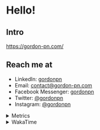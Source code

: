 # Hello!

## Intro

<https://gordon-pn.com/>

## Reach me at

- LinkedIn: [gordonpn](https://www.linkedin.com/in/gordonpn/)
- Email: [contact@gordon-pn.com](mailto:contact@gordon-pn.com)
- Facebook Messenger: [gordonpn](https://www.messenger.com/t/Gordonpn)
- Twitter: [@gordonpn](https://twitter.com/Gordonpn)
- Instagram: [@gordonpn](https://www.instagram.com/gordonpn/)

<details>
  <summary>Metrics</summary>

  <img align="center" src="https://github.com/gordonpn/gordonpn/blob/master/github-metrics.svg" alt="GitHub Metrics">

</details>

<details>
  <summary>WakaTime</summary>

  <!--START_SECTION:waka-->
📊 **This Week I Spent My Time On** 

```text
💬 Programming Languages: 
Other                    18 hrs 32 mins      ███████████████░░░░░░░░░░   60.65 % 
TypeScript               2 hrs 51 mins       ██░░░░░░░░░░░░░░░░░░░░░░░   09.36 % 
Brazil Dependency Config 2 hrs 50 mins       ██░░░░░░░░░░░░░░░░░░░░░░░   09.29 % 
JSON                     2 hrs 44 mins       ██░░░░░░░░░░░░░░░░░░░░░░░   08.96 % 
Python                   1 hr 47 mins        █░░░░░░░░░░░░░░░░░░░░░░░░   05.87 % 

🔥 Editors: 
Chrome                   16 hrs 23 mins      █████████████░░░░░░░░░░░░   53.64 % 
iTerm2                   4 hrs 14 mins       ███░░░░░░░░░░░░░░░░░░░░░░   13.90 % 
Slack                    3 hrs 55 mins       ███░░░░░░░░░░░░░░░░░░░░░░   12.85 % 
IntelliJ IDEA            2 hrs 20 mins       ██░░░░░░░░░░░░░░░░░░░░░░░   07.66 % 
VS Code                  1 hr 46 mins        █░░░░░░░░░░░░░░░░░░░░░░░░   05.81 % 
```


 Last Updated on 24/04/2025 16:29:15 UTC
<!--END_SECTION:waka-->
</details>
